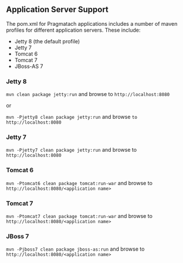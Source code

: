 Application Server Support
------------------------

The pom.xml for Pragmatach applications includes a number of maven profiles for different application servers.  These include:

* Jetty 8 (the default profile)
* Jetty 7
* Tomcat 6
* Tomcat 7
* JBoss-AS 7

### Jetty 8

`mvn clean package jetty:run` and browse to `http://localhost:8080`

or

`mvn -Pjetty8 clean package jetty:run` and browse `to http://localhost:8080`

### Jetty 7

`mvn -Pjetty7 clean package jetty:run` and browse to `http://localhost:8080`

### Tomcat 6

`mvn -Ptomcat6 clean package tomcat:run-war` and browse to `http://localhost:8080/<application name>`

### Tomcat 7

`mvn -Ptomcat7 clean package tomcat:run-war` and browse to `http://localhost:8080/<application name>`

### JBoss 7

`mvn -Pjboss7 clean package jboss-as:run` and browse to `http://localhost:8080/<application name>`

